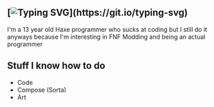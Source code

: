 ## [![Typing SVG](https://readme-typing-svg.herokuapp.com?font=Comic+Sans+MS&pause=1000&color=F76800&random=false&width=435&lines=Yo%2C+the+names+FireKoopa.)](https://git.io/typing-svg)

I'm a 13 year old Haxe programmer who sucks at coding but I still do it anyways because I'm interesting in FNF Modding and being an actual programmer

## Stuff I know how to do

- Code
- Compose (Sorta)
- Art
